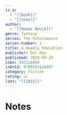 ```yaml
---
is_a:
  - "[[book]]"
  - "[[note]]"
author:
  - "[[Naomi Novik]]"
genre: fantasy
series: The Scholomance
series-number: 1
title: A Deadly Education
publisher: Del Rey
published: 2020-09-29
isbn: 593128494
isbn13: 9780593128497
category: Fiction
rating: 👍
last: "[[2022]]"
---
```

# Notes
